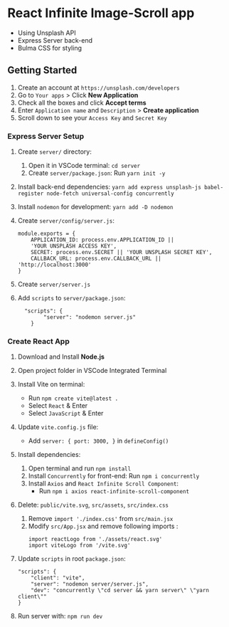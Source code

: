 # React Infinite Image-Scroll app

- Using Unsplash API
- Express Server back-end
- Bulma CSS for styling


## Getting Started 

1. Create an account at `https://unsplash.com/developers`
2. Go to `Your apps` > Click **New Application**
3. Check all the boxes and click **Accept terms**
4. Enter `Application name` and `Description` > **Create application**   
5. Scroll down to see your `Access Key` and `Secret Key`


### Express Server Setup

1. Create `server/` directory:
    1. Open it in VSCode terminal: `cd server`
    2. Create `server/package.json`: Run `yarn init -y`

2. Install back-end dependencies: 
    `yarn add express unsplash-js babel-register node-fetch universal-config concurrently`

3. Install `nodemon` for development: `yarn add -D nodemon`

4. Create `server/config/server.js`:
    ```
    module.exports = {
        APPLICATION_ID: process.env.APPLICATION_ID ||
        'YOUR UNSPLASH ACCESS KEY',
        SECRET: process.env.SECRET || 'YOUR UNSPLASH SECRET KEY',
        CALLBACK_URL: process.env.CALLBACK_URL || 'http://localhost:3000'
    }
    ```
5. Create `server/server.js`

6. Add `scripts` to `server/package.json`:
    ```
      "scripts": {
            "server": "nodemon server.js"
        }
    ```

### Create React App

1. Download and Install **Node.js**
2. Open project folder in VSCode Integrated Terminal

3. Install Vite on terminal:
    - Run `npm create vite@latest .`
    - Select `React` & Enter
    - Select `JavaScript` & Enter

4. Update `vite.config.js` file:
    - Add `server: { port: 3000, }` in `defineConfig()`

5. Install dependencies:
    1. Open terminal and run `npm install`
    2. Install `Concurrently` for front-end: Run `npm i concurrently`
    3. Install `Axios` and `React Infinite Scroll Component`:
        - Run `npm i axios react-infinite-scroll-component`

6. Delete: `public/vite.svg`, `src/assets`, `src/index.css`
    1. Remove `import './index.css'` from `src/main.jsx`
    2. Modify `src/App.jsx` and remove following imports :
        ```
        import reactLogo from './assets/react.svg'
        import viteLogo from '/vite.svg'
        ```

7. Update `scripts` in root `package.json`:
    ```
    "scripts": {
        "client": "vite",
        "server": "nodemon server/server.js",
        "dev": "concurrently \"cd server && yarn server\" \"yarn client\""
    }
    ```
8. Run server with: `npm run dev`



